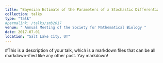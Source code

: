 ```yaml
---
title: “Bayesian Estimate of the Parameters of a Stochastic Differential Model of HIV Incidence in the United States "
collection: talks
type: "Talk"
#permalink: /talks/smb2017
venue: " Annual Meeting of the Society for Mathematical Biology "
date: 2017-07-01
location: "Salt Lake City, UT"
---
```


#This is a description of your talk, which is a markdown files that can be all markdown-ified like any other post. Yay markdown!

